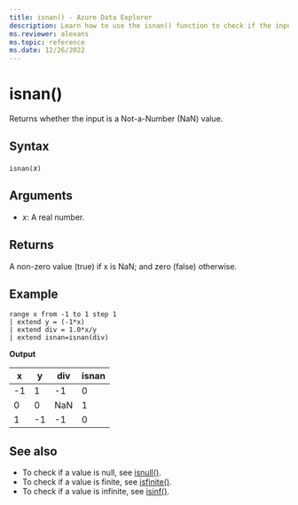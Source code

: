 ```yaml
---
title: isnan() - Azure Data Explorer
description: Learn how to use the isnan() function to check if the input is a not-a-number (NaN) value.
ms.reviewer: alexans
ms.topic: reference
ms.date: 12/26/2022
---
```

# isnan()

Returns whether the input is a Not-a-Number (NaN) value.  

## Syntax

`isnan(`*x*`)`

## Arguments

* *x*: A real number.

## Returns

A non-zero value (true) if x is NaN; and zero (false) otherwise.

## Example

```kusto
range x from -1 to 1 step 1
| extend y = (-1*x) 
| extend div = 1.0*x/y
| extend isnan=isnan(div)
```

**Output**

|x|y|div|isnan|
|---|---|---|---|
|-1|1|-1|0|
|0|0|NaN|1|
|1|-1|-1|0|

## See also

* To check if a value is null, see [isnull()](isnullfunction.md).
* To check if a value is finite, see [isfinite()](isfinitefunction.md).
* To check if a value is infinite, see [isinf()](isinffunction.md).
